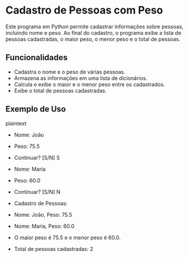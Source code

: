 # Cadastro de Pessoas com Peso

Este programa em Python permite cadastrar informações sobre pessoas, incluindo nome e peso. Ao final do cadastro, o programa exibe a lista de pessoas cadastradas, o maior peso, o menor peso e o total de pessoas.

## Funcionalidades

- Cadastra o nome e o peso de várias pessoas.
- Armazena as informações em uma lista de dicionários.
- Calcula e exibe o maior e o menor peso entre os cadastrados.
- Exibe o total de pessoas cadastradas.
 
## Exemplo de Uso
plaintext

- Nome: João
- Peso: 75.5
- Continuar? [S/N] S
- Nome: Maria
- Peso: 60.0
- Continuar? [S/N] N

- Cadastro de Pessoas:
- Nome: João, Peso: 75.5
- Nome: Maria, Peso: 60.0

- O maior peso é 75.5 e o menor peso é 60.0.
- Total de pessoas cadastradas: 2
